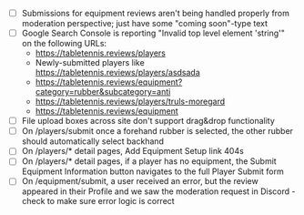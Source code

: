 - [ ] Submissions for equipment reviews aren't being handled properly from moderation perspective; just have some "coming soon"-type text
- [ ] Google Search Console is reporting "Invalid top level element 'string'" on the following URLs:
  - https://tabletennis.reviews/players
  - Newly-submitted players like https://tabletennis.reviews/players/asdsada
  - https://tabletennis.reviews/equipment?category=rubber&subcategory=anti
  - https://tabletennis.reviews/players/truls-moregard
  - https://tabletennis.reviews/equipment
- [ ] File upload boxes across site don't support drag&drop functionality
- [ ] On /players/submit once a forehand rubber is selected, the other rubber should automatically select backhand
- [ ] On /players/* detail pages, Add Equipment Setup link 404s
- [ ] On /players/* detail pages, if a player has no equipment, the Submit Equipment Information button navigates to the full Player Submit form
- [ ] On /equipment/submit, a user received an error, but the review appeared in their Profile and we saw the moderation request in Discord - check to make sure error logic is correct
